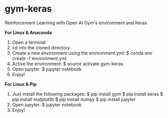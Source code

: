 # gym-keras
Reinforcement Learning with Open AI Gym's environment and Keras

**For Linux & Anaconda**
1. Open a terminal
2. cd into the cloned directory
3. Create a new environment using the environment.yml:
  $ conda env create -f environment.yml
4. Active the environment:
  $ source activate gym-keras
5. Open jupyter:
  $ jupyter notebook
6. Enjoy!

**For Linux & Pip**
1. Just install the following packages:
  $ pip install gym
  $ pip install keras
  $ pip install matplotlib
  $ pip install numpy
  $ pip install jupyter 
2. Open jupyter:
  $ jupyter notebook
3. Enjoy!
  
